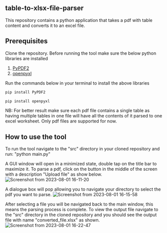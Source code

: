 ## table-to-xlsx-file-parser
This repository contains a python application that takes a pdf with table content and converts it to an excel file.


## Prerequisites
Clone the repository.
Before running the tool make sure the below python libraries are installed
1. [PyPDF2](https://pypdf2.readthedocs.io/en/3.0.0/)
2. [openpyxl](https://openpyxl.readthedocs.io/en/stable/)

Run the commands below in your terminal to install the above libraries
```bash
pip install PyPDF2
```
```bash
pip install openpyxl
```

NB:
For better result make sure each pdf file contains a single table as having multiple tables in one file will have all the contents of it parsed to one excel worksheet.
Only pdf files are supported for now.


## How to use the tool
To run the tool navigate to the "src" directory in your cloned repository and run:
"python main.py"

A GUI window will open in a minimized state, double tap on the title bar to maximize it. To parse a pdf, click on the button in the middle of the screen with a description "Upload file" as show below.
![Screenshot from 2023-08-01 16-11-20](https://github.com/CpulsiveK/table-to-xlsx-file-parser/assets/78286658/b7c125de-2136-4193-9abc-73ed49e7d321)

A dialogue box will pop allowing you to navigate your directory to select the pdf you want to parse.
![Screenshot from 2023-08-01 16-15-58](https://github.com/CpulsiveK/table-to-xlsx-file-parser/assets/78286658/490ab9fd-1790-4c80-96cd-15175fc613af)

After selecting a file you will be navigated back to the main window, this means the parsing process is complete. To view the output file navigate to the "src" directory in the cloned repository and you should see the output file with name "converted_file.xlsx" as shown.
![Screenshot from 2023-08-01 16-22-47](https://github.com/CpulsiveK/table-to-xlsx-file-parser/assets/78286658/e92927d2-3fd8-4d01-856d-1e85fd557ea9)
